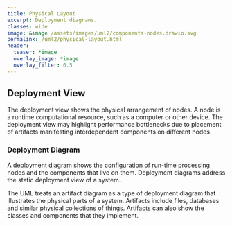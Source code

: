 ```yaml
---
title: Physical Layout
excerpt: Deployment diagrams.
classes: wide
image: &image /assets/images/uml2/components-nodes.drawio.svg
permalink: /uml2/physical-layout.html
header:
  teaser: *image
  overlay_image: *image
  overlay_filter: 0.5
---
```


## Deployment View

The deployment view shows the physical arrangement of nodes. A node is a runtime computational resource, such as a computer or other device. The deployment view may highlight performance bottlenecks due to placement of artifacts manifesting interdependent components on different nodes.

### Deployment Diagram

A deployment diagram shows the configuration of run-time processing nodes and the components that live on them. Deployment diagrams address the static deployment view of a system.

The UML treats an artifact diagram as a type of deployment diagram that illustrates the physical parts of a system. Artifacts include files, databases and similar physical collections of things. Artifacts can also show the classes and components that they implement.
